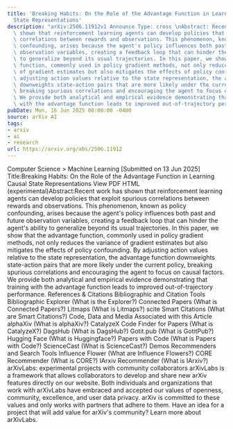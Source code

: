 ```yaml
---
title: 'Breaking Habits: On the Role of the Advantage Function in Learning Causal
  State Representations'
description: "arXiv:2506.11912v1 Announce Type: cross \nAbstract: Recent work has\
  \ shown that reinforcement learning agents can develop policies that exploit spurious\
  \ correlations between rewards and observations. This phenomenon, known as policy\
  \ confounding, arises because the agent's policy influences both past and future\
  \ observation variables, creating a feedback loop that can hinder the agent's ability\
  \ to generalize beyond its usual trajectories. In this paper, we show that the advantage\
  \ function, commonly used in policy gradient methods, not only reduces the variance\
  \ of gradient estimates but also mitigates the effects of policy confounding. By\
  \ adjusting action values relative to the state representation, the advantage function\
  \ downweights state-action pairs that are more likely under the current policy,\
  \ breaking spurious correlations and encouraging the agent to focus on causal factors.\
  \ We provide both analytical and empirical evidence demonstrating that training\
  \ with the advantage function leads to improved out-of-trajectory performance."
pubDate: Mon, 16 Jun 2025 00:00:00 -0400
source: arXiv AI
tags:
- arxiv
- ai
- research
url: https://arxiv.org/abs/2506.11912
---
```


Computer Science > Machine Learning
[Submitted on 13 Jun 2025]
Title:Breaking Habits: On the Role of the Advantage Function in Learning Causal State Representations
View PDF HTML (experimental)Abstract:Recent work has shown that reinforcement learning agents can develop policies that exploit spurious correlations between rewards and observations. This phenomenon, known as policy confounding, arises because the agent's policy influences both past and future observation variables, creating a feedback loop that can hinder the agent's ability to generalize beyond its usual trajectories. In this paper, we show that the advantage function, commonly used in policy gradient methods, not only reduces the variance of gradient estimates but also mitigates the effects of policy confounding. By adjusting action values relative to the state representation, the advantage function downweights state-action pairs that are more likely under the current policy, breaking spurious correlations and encouraging the agent to focus on causal factors. We provide both analytical and empirical evidence demonstrating that training with the advantage function leads to improved out-of-trajectory performance.
References & Citations
Bibliographic and Citation Tools
Bibliographic Explorer (What is the Explorer?)
Connected Papers (What is Connected Papers?)
Litmaps (What is Litmaps?)
scite Smart Citations (What are Smart Citations?)
Code, Data and Media Associated with this Article
alphaXiv (What is alphaXiv?)
CatalyzeX Code Finder for Papers (What is CatalyzeX?)
DagsHub (What is DagsHub?)
Gotit.pub (What is GotitPub?)
Hugging Face (What is Huggingface?)
Papers with Code (What is Papers with Code?)
ScienceCast (What is ScienceCast?)
Demos
Recommenders and Search Tools
Influence Flower (What are Influence Flowers?)
CORE Recommender (What is CORE?)
IArxiv Recommender
(What is IArxiv?)
arXivLabs: experimental projects with community collaborators
arXivLabs is a framework that allows collaborators to develop and share new arXiv features directly on our website.
Both individuals and organizations that work with arXivLabs have embraced and accepted our values of openness, community, excellence, and user data privacy. arXiv is committed to these values and only works with partners that adhere to them.
Have an idea for a project that will add value for arXiv's community? Learn more about arXivLabs.